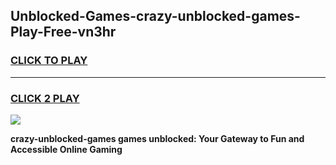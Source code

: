 
## Unblocked-Games-crazy-unblocked-games-Play-Free-vn3hr
<h3>
<a href="https://premium76.site?title=crazy-unblocked-games&ref=23A">CLICK TO PLAY</a></h3>
<hr>

<h3>
<a href="https://premium76.site?title=crazy-unblocked-games&ref=23A">CLICK 2 PLAY</a>
  
</h3>

<a href="https://premium76.site?title=crazy-unblocked-games&ref=23A"><img src="https://clearcache.store/games.png"></a>


**crazy-unblocked-games games unblocked: Your Gateway to Fun and Accessible Online Gaming**
